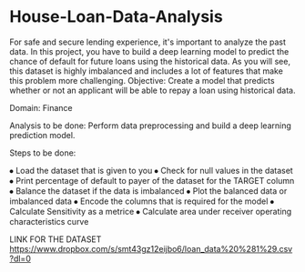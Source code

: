 # House-Loan-Data-Analysis
For safe and secure lending experience, it's important to analyze the past data. In this project, you have to build a deep learning model to predict the chance of default for future loans using the historical data. As you will see, this dataset is highly imbalanced and includes a lot of features that make this problem more challenging.
Objective: Create a model that predicts whether or not an applicant will be able to repay a loan using historical data.

Domain: Finance

Analysis to be done: Perform data preprocessing and build a deep learning prediction model.

Steps to be done: 

⦁    Load the dataset that is given to you
⦁    Check for null values in the dataset
⦁    Print percentage of default to payer of the dataset for the TARGET column
⦁    Balance the dataset if the data is imbalanced
⦁    Plot the balanced data or imbalanced data
⦁    Encode the columns that is required for the model
⦁    Calculate Sensitivity as a metrice
⦁    Calculate area under receiver operating characteristics curve

LINK FOR THE DATASET
                 https://www.dropbox.com/s/smt43gz12eijbo6/loan_data%20%281%29.csv?dl=0
